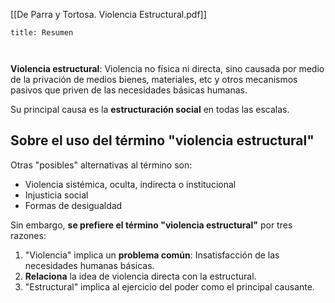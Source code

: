 [[De Parra y Tortosa. Violencia Estructural.pdf]]

```ad-summary
title: Resumen



```

**Violencia estructural**: Violencia no física ni directa, sino causada por medio de la privación de medios bienes, materiales, etc y otros mecanismos pasivos que priven de las necesidades básicas humanas.

Su principal causa es la **estructuración social** en todas las escalas.

## Sobre el uso del término "violencia estructural"

Otras "posibles" alternativas al término son:

- Violencia sistémica, oculta, indirecta o institucional
- Injusticia social
- Formas de desigualdad

Sin embargo, **se prefiere el término "violencia estructural"** por tres razones:

1. "Violencia" implica un **problema común**: Insatisfacción de las necesidades humanas básicas.
2. **Relaciona** la idea de violencia directa con la estructural.
3. "Estructural" implica al ejercicio del poder como el principal causante.